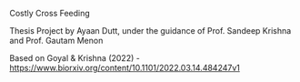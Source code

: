 Costly Cross Feeding

Thesis Project by Ayaan Dutt, under the guidance of Prof. Sandeep Krishna and Prof. Gautam Menon

Based on Goyal & Krishna (2022) - https://www.biorxiv.org/content/10.1101/2022.03.14.484247v1
